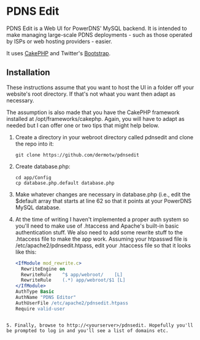 PDNS Edit
===========

PDNS Edit is a Web UI for PowerDNS' MySQL backend. It is intended to make managing large-scale PDNS deployments - such as those operated by ISPs or web hosting providers - easier.

It uses [CakePHP](http://cakephp.net) and Twitter's [Bootstrap](http://twitter.githum.com).

Installation
------------

These instructions assume that you want to host the UI in a folder off your website's root directory. If that's not whaat you want then adapt as necessary.

The assumption is also made that you have the CakePHP framework installed at /opt/frameworks/cakephp. Again, you will have to adapt as needed but I can offer one or two tips that might help below.

1. Create a directory in your webroot directory called pdnsedit and clone the repo into it:

    ```
    git clone https://github.com/dermotw/pdnsedit
    ```

2. Create database.php:

    ```
    cd app/Config
    cp database.php.default database.php
    ```

3. Make whatever changes are necessary in database.php (i.e., edit the $default array that starts at line 62 so that it points at your PowerDNS MySQL database.
4. At the time of writing I haven't implemented a proper auth system so you'll need to make use of .htaccess and Apache's built-in basic authentication stuff. We also need to add some rewrite stuff to the .htaccess file to make the app work. Assuming your htpasswd file is /etc/apache2/pdnsedit.htpass, edit your .htaccess file so that it looks like this:

    ```apache
    <IfModule mod_rewrite.c>
      RewriteEngine on
      RewriteRule    ^$ app/webroot/    [L]
      RewriteRule    (.*) app/webroot/$1 [L]
    </IfModule>
    AuthType Basic
    AuthName "PDNS Editor"
    AuthUserFile /etc/apache2/pdnsedit.htpass
    Require valid-user
```

5. Finally, browse to http://<yourserver>/pdnsedit. Hopefully you'll be prompted to log in and you'll see a list of domains etc.


